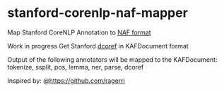 # stanford-corenlp-naf-mapper
Map Stanford CoreNLP Annotation to [NAF format](https://github.com/newsreader/NAF)

Work in progress
Get Stanford [dcoref](https://nlp.stanford.edu/software/dcoref.shtml) in KAFDocument format

Output of the following annotators will be mapped to the KAFDocument:
tokenize, ssplit, pos, lemma, ner, parse, dcoref

Inspired by:
@https://github.com/ragerri